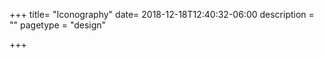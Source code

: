 +++
title= "Iconography"
date= 2018-12-18T12:40:32-06:00
description = ""
pagetype = "design"

+++

